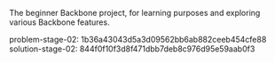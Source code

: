 The beginner Backbone project, for learning purposes and exploring various Backbone features.

problem-stage-02: 1b36a43043d5a3d09562bb6ab882ceeb454cfe88
solution-stage-02: 844f0f10f3d8f471dbb7deb8c976d95e59aab0f3
